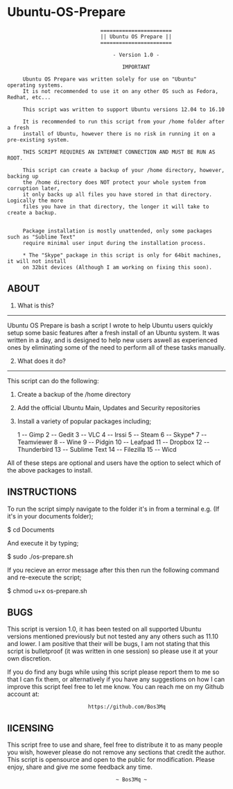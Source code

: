 # Ubuntu-OS-Prepare
                                  =======================
                                  || Ubuntu OS Prepare ||
                                  =======================

                                      - Version 1.0 -

                                         IMPORTANT

         Ubuntu OS Prepare was written solely for use on "Ubuntu" operating systems.
         It is not recommended to use it on any other OS such as Fedora, Redhat, etc...

         This script was written to support Ubuntu versions 12.04 to 16.10

         It is recommended to run this script from your /home folder after a fresh 
         install of Ubuntu, however there is no risk in running it on a pre-existing system.

         THIS SCRIPT REQUIRES AN INTERNET CONNECTION AND MUST BE RUN AS ROOT.

         This script can create a backup of your /home directory, however, backing up
         the /home directory does NOT protect your whole system from corruption later,
         it only backs up all files you have stored in that directory. Logically the more
         files you have in that directory, the longer it will take to create a backup.


         Package installation is mostly unattended, only some packages such as "Sublime Text"
         require minimal user input during the installation process.
      
         * The "Skype" package in this script is only for 64bit machines, it will not install
         on 32bit devices (Although I am working on fixing this soon).
  




ABOUT
-------------



1. What is this?
------------------

Ubuntu OS Prepare is bash a script I wrote to help Ubuntu
users quickly setup some basic features after a fresh install
of an Ubuntu system. It was written in a day, and is designed
to help new users aswell as experienced ones by eliminating
some of the need to perform all of these tasks manually.



2. What does it do?
--------------------

This script can do the following:

1) Create a backup of the /home directory

2) Add the official Ubuntu Main, Updates and Security repositories 

3) Install a variety of popular packages including;
    
   1  -- Gimp
   2  -- Gedit
   3  -- VLC
   4  -- Irssi
   5  -- Steam
   6  -- Skype*
   7  -- Teamviewer
   8  -- Wine
   9  -- Pidgin
  10  -- Leafpad
  11  -- Dropbox
  12  -- Thunderbird
  13  -- Sublime Text
  14  -- Filezilla
  15  -- Wicd


All of these steps are optional and users have the option to select
which of the above packages to install.



INSTRUCTIONS
------------                                           



To run the script simply navigate to the folder it's in from a terminal 
e.g. (If it's in your documents folder); 

$ cd Documents

And execute it by typing; 

$ sudo ./os-prepare.sh

If you recieve an error message after this then run the following command
and re-execute the script; 

$ chmod u+x os-prepare.sh





BUGS
------

This script is version 1.0, it has been tested on all supported Ubuntu versions
mentioned previously but not tested any any others such as 11.10 and lower. I am
positive that their will be bugs, I am not stating that this script is bulletproof
(it was written in one session) so please use it at your own discretion.

If you do find any bugs while using this script please report them to me so that I 
can fix them, or alternatively if you have any suggestions on how I can improve this
script feel free to let me know. You can reach me on my Github account at:

                              https://github.com/Bos3Mq



lICENSING
----------


This script free to use and share, feel free to distribute it to as many people you wish,
however please do not remove any sections that credit the author. This script is opensource
and open to the public for modification. Please enjoy, share and give me some feedback any time.









                   
                                       ~ Bos3Mq ~ 
                                     




